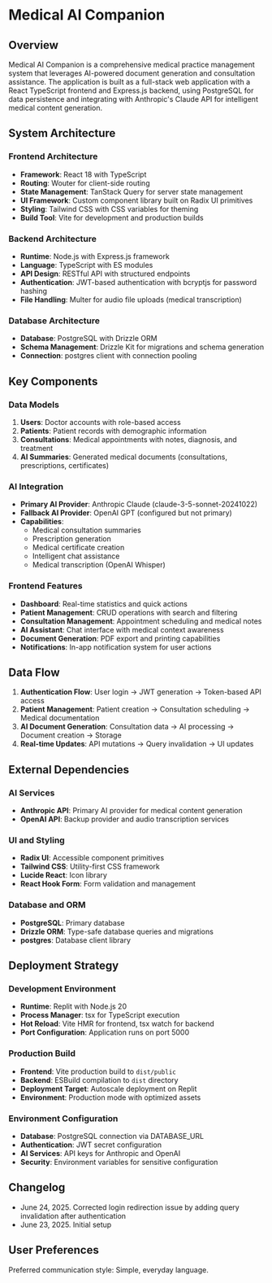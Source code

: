 # Medical AI Companion

## Overview

Medical AI Companion is a comprehensive medical practice management system that leverages AI-powered document generation and consultation assistance. The application is built as a full-stack web application with a React TypeScript frontend and Express.js backend, using PostgreSQL for data persistence and integrating with Anthropic's Claude API for intelligent medical content generation.

## System Architecture

### Frontend Architecture
- **Framework**: React 18 with TypeScript
- **Routing**: Wouter for client-side routing
- **State Management**: TanStack Query for server state management
- **UI Framework**: Custom component library built on Radix UI primitives
- **Styling**: Tailwind CSS with CSS variables for theming
- **Build Tool**: Vite for development and production builds

### Backend Architecture
- **Runtime**: Node.js with Express.js framework
- **Language**: TypeScript with ES modules
- **API Design**: RESTful API with structured endpoints
- **Authentication**: JWT-based authentication with bcryptjs for password hashing
- **File Handling**: Multer for audio file uploads (medical transcription)

### Database Architecture
- **Database**: PostgreSQL with Drizzle ORM
- **Schema Management**: Drizzle Kit for migrations and schema generation
- **Connection**: postgres client with connection pooling

## Key Components

### Data Models
1. **Users**: Doctor accounts with role-based access
2. **Patients**: Patient records with demographic information
3. **Consultations**: Medical appointments with notes, diagnosis, and treatment
4. **AI Summaries**: Generated medical documents (consultations, prescriptions, certificates)

### AI Integration
- **Primary AI Provider**: Anthropic Claude (claude-3-5-sonnet-20241022)
- **Fallback AI Provider**: OpenAI GPT (configured but not primary)
- **Capabilities**: 
  - Medical consultation summaries
  - Prescription generation
  - Medical certificate creation
  - Intelligent chat assistance
  - Medical transcription (OpenAI Whisper)

### Frontend Features
- **Dashboard**: Real-time statistics and quick actions
- **Patient Management**: CRUD operations with search and filtering
- **Consultation Management**: Appointment scheduling and medical notes
- **AI Assistant**: Chat interface with medical context awareness
- **Document Generation**: PDF export and printing capabilities
- **Notifications**: In-app notification system for user actions

## Data Flow

1. **Authentication Flow**: User login → JWT generation → Token-based API access
2. **Patient Management**: Patient creation → Consultation scheduling → Medical documentation
3. **AI Document Generation**: Consultation data → AI processing → Document creation → Storage
4. **Real-time Updates**: API mutations → Query invalidation → UI updates

## External Dependencies

### AI Services
- **Anthropic API**: Primary AI provider for medical content generation
- **OpenAI API**: Backup provider and audio transcription services

### UI and Styling
- **Radix UI**: Accessible component primitives
- **Tailwind CSS**: Utility-first CSS framework
- **Lucide React**: Icon library
- **React Hook Form**: Form validation and management

### Database and ORM
- **PostgreSQL**: Primary database
- **Drizzle ORM**: Type-safe database queries and migrations
- **postgres**: Database client library

## Deployment Strategy

### Development Environment
- **Runtime**: Replit with Node.js 20
- **Process Manager**: tsx for TypeScript execution
- **Hot Reload**: Vite HMR for frontend, tsx watch for backend
- **Port Configuration**: Application runs on port 5000

### Production Build
- **Frontend**: Vite production build to `dist/public`
- **Backend**: ESBuild compilation to `dist` directory
- **Deployment Target**: Autoscale deployment on Replit
- **Environment**: Production mode with optimized assets

### Environment Configuration
- **Database**: PostgreSQL connection via DATABASE_URL
- **Authentication**: JWT secret configuration
- **AI Services**: API keys for Anthropic and OpenAI
- **Security**: Environment variables for sensitive configuration

## Changelog

- June 24, 2025. Corrected login redirection issue by adding query invalidation after authentication
- June 23, 2025. Initial setup

## User Preferences

Preferred communication style: Simple, everyday language.